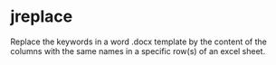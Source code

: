 # jreplace
Replace the keywords in a word .docx template by the content of the columns with the same names in a specific row(s) of an excel sheet.
